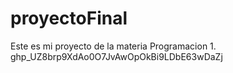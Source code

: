 # proyectoFinal
Este es mi proyecto de la materia Programacion 1.
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
